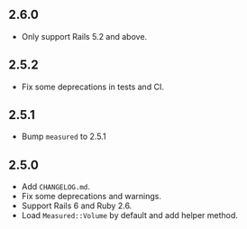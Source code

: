 2.6.0
-----

* Only support Rails 5.2 and above.


2.5.2
-----

* Fix some deprecations in tests and CI.

2.5.1
-----

* Bump `measured` to 2.5.1

2.5.0
-----

* Add `CHANGELOG.md`.
* Fix some deprecations and warnings.
* Support Rails 6 and Ruby 2.6.
* Load `Measured::Volume` by default and add helper method.

